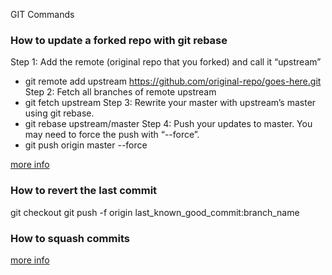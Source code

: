 GIT Commands


### How to update a forked repo with git rebase

Step 1: Add the remote (original repo that you forked) and call it “upstream”
* git remote add upstream https://github.com/original-repo/goes-here.git
Step 2: Fetch all branches of remote upstream
* git fetch upstream
Step 3: Rewrite your master with upstream’s master using git rebase.
* git rebase upstream/master
Step 4: Push your updates to master. You may need to force the push with “--force”.
* git push origin master --force

[more info](https://medium.com/@topspinj/how-to-git-rebase-into-a-forked-repo-c9f05e821c8a)



### How to revert the last commit
git checkout <hash of your good commit message>
git push -f origin last_known_good_commit:branch_name

### How to squash commits

[more info](https://medium.com/@slamflipstrom/a-beginners-guide-to-squashing-commits-with-git-rebase-8185cf6e62ec)

